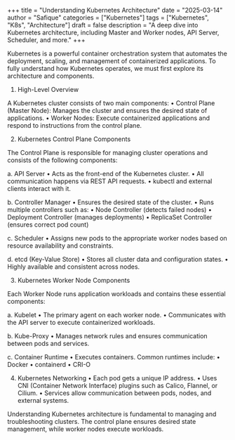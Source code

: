 +++
title = "Understanding Kubernetes Architecture"
date = "2025-03-14"
author = "Safique"
categories = ["Kubernetes"]
tags = ["Kubernetes", "K8s", "Architecture"]
draft = false
description = "A deep dive into Kubernetes architecture, including Master and Worker nodes, API Server, Scheduler, and more."
+++

Kubernetes is a powerful container orchestration system that automates the deployment, scaling, and management of containerized applications. To fully understand how Kubernetes operates, we must first explore its architecture and components.

1. High-Level Overview

A Kubernetes cluster consists of two main components:
	•	Control Plane (Master Node): Manages the cluster and ensures the desired state of applications.
	•	Worker Nodes: Execute containerized applications and respond to instructions from the control plane.

2. Kubernetes Control Plane Components

The Control Plane is responsible for managing cluster operations and consists of the following components:

a. API Server
	•	Acts as the front-end of the Kubernetes cluster.
	•	All communication happens via REST API requests.
	•	kubectl and external clients interact with it.

b. Controller Manager
	•	Ensures the desired state of the cluster.
	•	Runs multiple controllers such as:
	•	Node Controller (detects failed nodes)
	•	Deployment Controller (manages deployments)
	•	ReplicaSet Controller (ensures correct pod count)

c. Scheduler
	•	Assigns new pods to the appropriate worker nodes based on resource availability and constraints.

d. etcd (Key-Value Store)
	•	Stores all cluster data and configuration states.
	•	Highly available and consistent across nodes.

3. Kubernetes Worker Node Components

Each Worker Node runs application workloads and contains these essential components:

a. Kubelet
	•	The primary agent on each worker node.
	•	Communicates with the API server to execute containerized workloads.

b. Kube-Proxy
	•	Manages network rules and ensures communication between pods and services.

c. Container Runtime
	•	Executes containers. Common runtimes include:
	•	Docker
	•	containerd
	•	CRI-O

4. Kubernetes Networking
	•	Each pod gets a unique IP address.
	•	Uses CNI (Container Network Interface) plugins such as Calico, Flannel, or Cilium.
	•	Services allow communication between pods, nodes, and external systems.

Understanding Kubernetes architecture is fundamental to managing and troubleshooting clusters. The control plane ensures desired state management, while worker nodes execute workloads.
